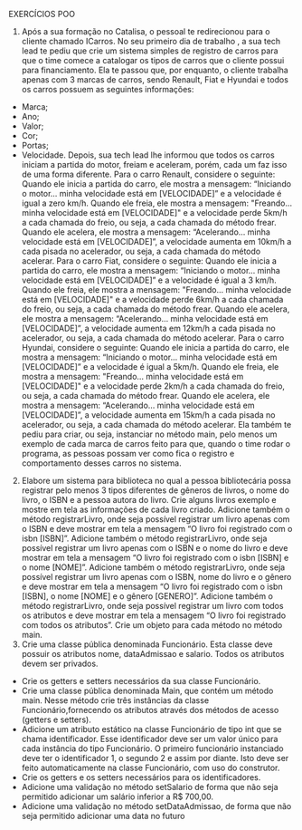 EXERCÍCIOS POO
1. Após a sua formação no Catalisa, o pessoal te redirecionou para o cliente
chamado ICarros. No seu primeiro dia de trabalho , a sua tech lead te pediu que
crie um sistema simples de registro de carros para que o time comece a catalogar
os tipos de carros que o cliente possui para financiamento. Ela te passou que, por
enquanto, o cliente trabalha apenas com 3 marcas de carros, sendo Renault, Fiat e
Hyundai e todos os carros possuem as seguintes informações:
- Marca;
- Ano;
- Valor;
- Cor;
- Portas;
- Velocidade.
Depois, sua tech lead lhe informou que todos os carros iniciam a partida do motor,
freiam e aceleram, porém, cada um faz isso de uma forma diferente.
Para o carro Renault, considere o seguinte:
Quando ele inicia a partida do carro, ele mostra a mensagem: “Iniciando o motor…
minha velocidade está em [VELOCIDADE]” e a velocidade é igual a zero km/h.
Quando ele freia, ele mostra a mensagem: "Freando… minha velocidade está em
[VELOCIDADE]" e a velocidade perde 5km/h a cada chamada do freio, ou seja, a
cada chamada do método frear.
Quando ele acelera, ele mostra a mensagem: “Acelerando… minha velocidade está
em [VELOCIDADE]”, a velocidade aumenta em 10km/h a cada pisada no
acelerador, ou seja, a cada chamada do método acelerar.
Para o carro Fiat, considere o seguinte:
Quando ele inicia a partida do carro, ele mostra a mensagem: “Iniciando o motor…
minha velocidade está em [VELOCIDADE]” e a velocidade é igual a 3 km/h.
Quando ele freia, ele mostra a mensagem: "Freando… minha velocidade está em
[VELOCIDADE]" e a velocidade perde 6km/h a cada chamada do freio, ou seja, a cada chamada do método frear.
Quando ele acelera, ele mostra a mensagem: “Acelerando… minha velocidade está
em [VELOCIDADE]”, a velocidade aumenta em 12km/h a cada pisada no
acelerador, ou seja, a cada chamada do método acelerar.
Para o carro Hyundai, considere o seguinte:
Quando ele inicia a partida do carro, ele mostra a mensagem: “Iniciando o motor…
minha velocidade está em [VELOCIDADE]” e a velocidade é igual a 5km/h.
Quando ele freia, ele mostra a mensagem: "Freando… minha velocidade está em
[VELOCIDADE]" e a velocidade perde 2km/h a cada chamada do freio, ou seja, a
cada chamada do método frear.
Quando ele acelera, ele mostra a mensagem: “Acelerando… minha velocidade está
em [VELOCIDADE]”, a velocidade aumenta em 15km/h a cada pisada no
acelerador, ou seja, a cada chamada do método acelerar.
Ela também te pediu para criar, ou seja, instanciar no método main, pelo menos um
exemplo de cada marca de carros feito para que, quando o time rodar o programa,
as pessoas possam ver como fica o registro e comportamento desses carros no
sistema.
2. Elabore um sistema para biblioteca no qual a pessoa bibliotecária possa registrar
pelo menos 3 tipos diferentes de gêneros de livros, o nome do livro, o ISBN e a
pessoa autora do livro. Crie alguns livros exemplo e mostre em tela as informações
de cada livro criado.
Adicione também o método registrarLivro, onde seja possível registrar um livro
apenas com o ISBN e deve mostrar em tela a mensagem “O livro foi registrado
com o isbn [ISBN]”.
Adicione também o método registrarLivro, onde seja possível registrar um livro
apenas com o ISBN e o nome do livro e deve mostrar em tela a mensagem “O livro
foi registrado com o isbn [ISBN] e o nome [NOME]”.
Adicione também o método registrarLivro, onde seja possível registrar um livro
apenas com o ISBN, nome do livro e o gênero e deve mostrar em tela a mensagem “O livro foi registrado com o isbn [ISBN], o nome [NOME] e o gênero
[GENERO]”.
Adicione também o método registrarLivro, onde seja possível registrar um livro com
todos os atributos e deve mostrar em tela a mensagem “O livro foi registrado com
todos os atributos”.
Crie um objeto para cada método no método main.
3. Crie uma classe pública denominada Funcionário. Esta classe deve possuir os
atributos nome, dataAdmissao e salario. Todos os atributos devem ser privados.
- Crie os getters e setters necessários da sua classe Funcionário.
- Crie uma classe pública denominada Main, que contém um método main. Nesse
método crie três instâncias da classe Funcionário,fornecendo os atributos através
dos métodos de acesso (getters e setters).
- Adicione um atributo estático na classe Funcionário de tipo int que se chama
identificador. Esse identificador deve ser um valor único para cada instância do tipo
Funcionário. O primeiro funcionário instanciado deve ter o identificador 1, o
segundo 2 e assim por diante. Isto deve ser feito automaticamente na classe
Funcionário, com uso do construtor.
- Crie os getters e os setters necessários para os identificadores.
- Adicione uma validação no método setSalario de forma que não seja permitido
adicionar um salário inferior a R$ 700,00.
- Adicione uma validação no método setDataAdmissao, de forma que não seja
permitido adicionar uma data no futuro
